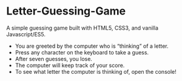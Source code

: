 # Letter-Guessing-Game
A simple guessing game built with HTML5, CSS3, and vanilla Javascript/ES5.

* You are greeted by the computer who is “thinking” of a letter. 
* Press any character on the keyboard to take a guess. 
* After seven guesses, you lose. 
* The computer will keep track of your score.
* To see what letter the computer is thinking of, open the console!
